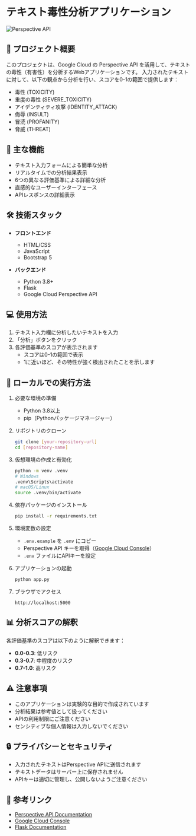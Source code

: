 # テキスト毒性分析アプリケーション

![Perspective API](https://www.gstatic.com/cloud/images/products/logos/perspective.png)

## 📝 プロジェクト概要

このプロジェクトは、Google Cloud の Perspective API を活用して、テキストの毒性（有害性）を分析するWebアプリケーションです。
入力されたテキストに対して、以下の観点から分析を行い、スコアを0-1の範囲で提供します：

- 毒性 (TOXICITY)
- 重度の毒性 (SEVERE_TOXICITY)
- アイデンティティ攻撃 (IDENTITY_ATTACK)
- 侮辱 (INSULT)
- 冒涜 (PROFANITY)
- 脅威 (THREAT)

## 🌟 主な機能

- テキスト入力フォームによる簡単な分析
- リアルタイムでの分析結果表示
- 6つの異なる評価基準による詳細な分析
- 直感的なユーザーインターフェース
- APIレスポンスの詳細表示

## 🛠 技術スタック

- **フロントエンド**
  - HTML/CSS
  - JavaScript
  - Bootstrap 5

- **バックエンド**
  - Python 3.8+
  - Flask
  - Google Cloud Perspective API

## 💻 使用方法

1. テキスト入力欄に分析したいテキストを入力
2. 「分析」ボタンをクリック
3. 各評価基準のスコアが表示されます
   - スコアは0-1の範囲で表示
   - 1に近いほど、その特性が強く検出されたことを示します

## 🔧 ローカルでの実行方法

1. 必要な環境の準備
   - Python 3.8以上
   - pip（Pythonパッケージマネージャー）

2. リポジトリのクローン
   ```bash
   git clone [your-repository-url]
   cd [repository-name]
   ```

3. 仮想環境の作成と有効化
   ```bash
   python -m venv .venv
   # Windows
   .venv\Scripts\activate
   # macOS/Linux
   source .venv/bin/activate
   ```

4. 依存パッケージのインストール
   ```bash
   pip install -r requirements.txt
   ```

5. 環境変数の設定
   - `.env.example` を `.env` にコピー
   - Perspective API キーを取得（[Google Cloud Console](https://console.cloud.google.com/)）
   - `.env` ファイルにAPIキーを設定

6. アプリケーションの起動
   ```bash
   python app.py
   ```

7. ブラウザでアクセス
   ```
   http://localhost:5000
   ```

## 📊 分析スコアの解釈

各評価基準のスコアは以下のように解釈できます：

- **0.0-0.3**: 低リスク
- **0.3-0.7**: 中程度のリスク
- **0.7-1.0**: 高リスク

## ⚠️ 注意事項

- このアプリケーションは実験的な目的で作成されています
- 分析結果は参考値として扱ってください
- APIの利用制限にご注意ください
- センシティブな個人情報は入力しないでください

## 🔒 プライバシーとセキュリティ

- 入力されたテキストはPerspective APIに送信されます
- テキストデータはサーバー上に保存されません
- APIキーは適切に管理し、公開しないようご注意ください


## 🔗 参考リンク

- [Perspective API Documentation](https://developers.perspectiveapi.com/s/docs)
- [Google Cloud Console](https://console.cloud.google.com/)
- [Flask Documentation](https://flask.palletsprojects.com/) 
